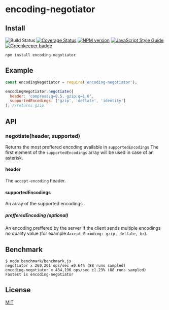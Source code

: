# encoding-negotiator
## Install

![Build Status](https://github.com/SerayaEryn/encoding-negotiator/workflows/ci/badge.svg)
[![Coverage Status](https://coveralls.io/repos/github/SerayaEryn/encoding-negotiator/badge.svg?branch=master)](https://coveralls.io/github/SerayaEryn/encoding-negotiator?branch=master)
[![NPM version](https://img.shields.io/npm/v/encoding-negotiator.svg?style=flat)](https://www.npmjs.com/package/encoding-negotiator)
[![JavaScript Style Guide](https://img.shields.io/badge/code_style-standard-brightgreen.svg)](https://standardjs.com)
[![Greenkeeper badge](https://badges.greenkeeper.io/SerayaEryn/encoding-negotiator.svg)](https://greenkeeper.io/)

```
npm install encoding-negotiator
```
## Example
```js
const encodingNegotiator = require('encoding-negotiator');

encodingNegotiator.negotiate({
  header: 'compress;q=0.5, gzip;q=1.0',
  supportedEncodings: ['gzip', 'deflate', 'identity']
); //returns gzip
```
## API
### negotiate(header, supported)
Returns the most preffered encoding available in `supportedEncodings` The first 
element of the `supportedEncodings` array will be used in case of an asterisk.


#### header

The `accept-encoding` header.

#### supportedEncodings

An array of the supported encodings.

##### prefferedEncoding (optional)

An encoding preffered by the server if the client sends multiple encodings no 
quality value (for example `Accept-Encoding: gzip, deflate, br`).

## Benchmark

```
$ node benchmark/benchmark.js 
negotiator x 260,201 ops/sec ±0.64% (88 runs sampled)
encoding-negotiator x 434,196 ops/sec ±1.23% (88 runs sampled)
Fastest is encoding-negotiator
```

## License

[MIT](./LICENSE)